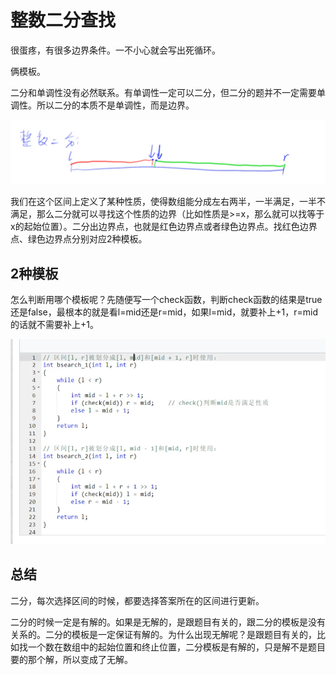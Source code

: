 # 整数二分查找

很蛋疼，有很多边界条件。一不小心就会写出死循环。

俩模板。

二分和单调性没有必然联系。有单调性一定可以二分，但二分的题并不一定需要单调性。所以二分的本质不是单调性，而是边界。

![](imgs/int-bsearch.png)

我们在这个区间上定义了某种性质，使得数组能分成左右两半，一半满足，一半不满足，那么二分就可以寻找这个性质的边界（比如性质是>=x，那么就可以找等于x的起始位置）。二分出边界点，也就是红色边界点或者绿色边界点。找红色边界点、绿色边界点分别对应2种模板。

## 2种模板

怎么判断用哪个模板呢？先随便写一个check函数，判断check函数的结果是true还是false，最根本的就是看l=mid还是r=mid，如果l=mid，就要补上+1，r=mid的话就不需要补上+1。

![](imgs/bsearch_template.png)

## 总结

二分，每次选择区间的时候，都要选择答案所在的区间进行更新。

二分的时候一定是有解的。如果是无解的，是跟题目有关的，跟二分的模板是没有关系的。二分的模板是一定保证有解的。为什么出现无解呢？是跟题目有关的，比如找一个数在数组中的起始位置和终止位置，二分模板是有解的，只是解不是题目要的那个解，所以变成了无解。
